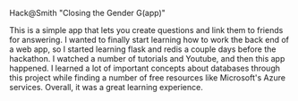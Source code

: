 Hack@Smith "Closing the Gender G(app)"

This is a simple app that lets you create questions and link them to friends for answering. I wanted to finally start learning how to work the back end of a web app, so I started learning flask and redis a couple days before the hackathon. I watched a number of tutorials and Youtube, and then this app happened. I learned a lot of important concepts about databases through this project while finding a number of free resources like Microsoft's Azure services. Overall, it was a great learning experience.
